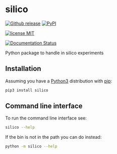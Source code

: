 # silico
[![Github release](https://img.shields.io/github/release/Dih5/silico.svg)](https://github.com/Dih5/silico/releases/latest)
[![PyPI](https://img.shields.io/pypi/v/silico.svg)](https://pypi.python.org/pypi/silico)

[![license MIT](https://img.shields.io/badge/license-MIT-blue.svg)](https://raw.githubusercontent.com/Dih5/silico/master/LICENSE.txt)

[![Documentation Status](https://readthedocs.org/projects/silico/badge/?version=latest)](http://silico.readthedocs.io/en/latest/?badge=latest)

Python package to handle in silico experiments


## Installation
Assuming you have a [Python3](https://www.python.org/) distribution with [pip](https://pip.pypa.io/en/stable/installing/):

```bash
pip3 install silico
```

## Command line interface
To run the command line interface see:
```bash
silico --help
```

If the bin is not in the path you can do instead:
```bash
python -m silico --help
```
